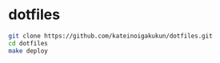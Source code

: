 # dotfiles

```sh
git clone https://github.com/kateinoigakukun/dotfiles.git
cd dotfiles
make deploy
```
